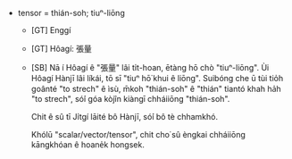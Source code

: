 * tensor = thián-soh; tiuⁿ-liōng
  * [GT] Enggí
  * [GT] Hôagí: 張量
  * [SB]
    Nā í Hôagí ê "張量" lâi ti̍t-hoan, ētàng hō chò "tiuⁿ-liōng".
    Ùi Hôagí Hànjī lâi líkái, tō sī "tiuⁿ hō͘ khui ê liōng".
    Suibóng che ū tùi tio̍h goânté "to strech" ê ìsù,
    m̄koh "thián-soh" ê "thián" tiantó khah ha̍h "to strech",
    só͘í góa kòjîn kiàngī chháiiōng "thián-soh".

    Chit ê sû tī Ji̍tgí lāité bô Hànjī,
    só͘í bô tè chhamkhó.

    Khólū "scalar/vector/tensor", chit cho͘ sû èngkai chháiiōng kāngkhóan ê hoane̍k hongsek.

    


